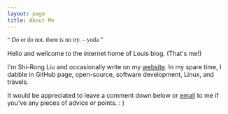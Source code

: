 ```yaml
---
layout: page
title: About Me
---
```


<!-- Quote  -->
<p class="message" style="font-family:cursive"><q>
Do or do not. there is no try. – yoda
</q></p>

<!-- Introduction  -->
Hello and wellcome to the internet home of Louis blog. (That's me!) 

I'm Shi-Rong Liu and occasionally write on my <a href="{{ site.baseurl }}/">website</a>. In my spare time, I dabble in GitHub page, open-source, software development, Linux, and travels.

It would be appreciated to leave a comment down below or <a href="mailto:qazqazqaz850@gmail.com">email</a> to me if you’ve any pieces of advice or points. : )

<!-- Icon Link -->
<div style="text-align: center;">
<a style="margin-right: 20px;" href="mailto:qazqazqaz850@gmail.com" target="_blank" title="Email Page" class="x1"><i class="far fa-envelope fa-2x" style="cursor: pointer"></i></a>
<a style="margin-right: 20px;" href="https://github.com/s311354" target="_blank" title="Github Page" class="x1"><i class="fab fa-github fa-2x" style="cursor: pointer"></i></a>
<a style="margin-right: 20px;" href="https://www.instagram.com/louisliu0419/" target="_blank" title="Instagram Page" class="x1"><i class="fab fa-instagram fa-2x" style="cursor: pointer"></i></a>
<a style="margin-right: 20px;" href="https://www.linkedin.com/in/shirongliu/" target="_blank" title="Linkedin Page" class="x1"><i class="fab fa-linkedin fa-2x" style="cursor: pointer"></i></a>
</div>

